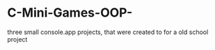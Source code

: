 # C-Mini-Games-OOP-

three small console.app projects, that were created to for a old school project













